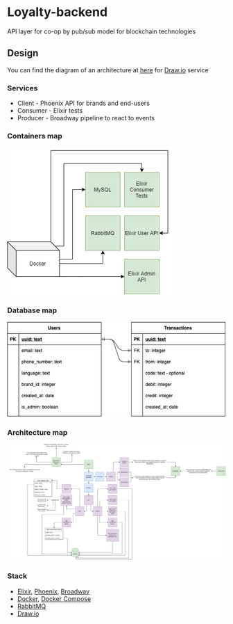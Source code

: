 # Loyalty-backend

API layer for co-op by pub/sub model for blockchain technologies

## Design

You can find the diagram of an architecture at [here](./design/architecture.drawio) for [Draw.io](https://www.draw.io) service

### Services

- Client - Phoenix API for brands and end-users
- Consumer - Elixir tests
- Producer - Broadway pipeline to react to events

### Containers map

![Docker](https://github.com/Zimtir/Loyalty-backend/blob/master/design/docker.jpg?raw=true)

### Database map

![Database](https://github.com/Zimtir/Loyalty-backend/blob/master/design/database.jpg?raw=true)

### Architecture map

![Architecture](https://github.com/Zimtir/Loyalty-backend/blob/master/design/architecture.jpg?raw=true)

### Stack

- [Elixir](https://elixir-lang.org), [Phoenix](https://www.phoenixframework.org), [Broadway](https://github.com/dashbitco/broadway)
- [Docker](https://www.docker.com), [Docker Compose](https://docs.docker.com/compose)
- [RabbitMQ](https://www.rabbitmq.com)
- [Draw.io](https://www.draw.io)
